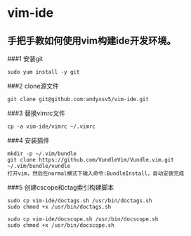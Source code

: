# vim-ide
## 手把手教如何使用vim构建ide开发环境。
###1 安装git
```
sudo yum install -y git
```
###2 clone源文件
```
git clone git@github.com:andyxsv5/vim-ide.git
```
###3 替换vimrc文件
```
cp -a vim-ide/vimrc ~/.vimrc
```
###4 安装插件
```
mkdir -p ~/.vim/bundle
git clone https://github.com/VundleVim/Vundle.vim.git ~/.vim/bundle/vundle
打开vim，然后在normal模式下输入命令:BundleInstall，自动安装完成
```
###5 创建cscope和ctag索引构建脚本
```
sudo cp vim-ide/doctags.sh /usr/bin/doctags.sh
sudo chmod +x /usr/bin/doctags.sh

sudo cp vim-ide/docscope.sh /usr/bin/docscope.sh
sudo chmod +x /usr/bin/docscope.sh
```

